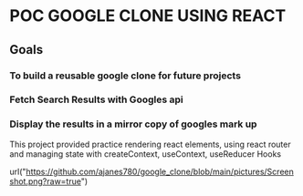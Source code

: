 # POC GOOGLE CLONE USING REACT

## Goals

### To build a reusable google clone for future projects

### Fetch Search Results with Googles api

### Display the results in a mirror copy of googles mark up

This project provided practice rendering react elements,
using react router and managing state with createContext,
useContext, useReducer Hooks

url("https://github.com/ajanes780/google_clone/blob/main/pictures/Screenshot.png?raw=true")
